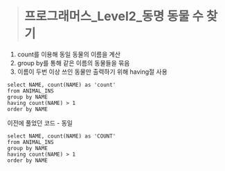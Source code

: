 ><h1>프로그래머스_Level2_동명 동물 수 찾기</h1>
1. count를 이용해 동일 동물의 이름을 계산
2. group by를 통해 같은 이름의 동물들을 묶음
3. 이름이 두번 이상 쓰인 동물만 출력하기 위해 having절 사용

```MySQL
select NAME, count(NAME) as 'count'
from ANIMAL_INS
group by NAME
having count(NAME) > 1
order by NAME
```
이전에 풀었던 코드 - 동일
```MySQL
select NAME, count(NAME) as 'COUNT'
from ANIMAL_INS
group by NAME
having count(NAME) > 1
order by NAME
```
